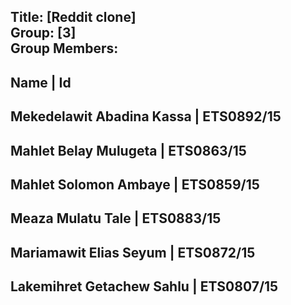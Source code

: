 Title: [Reddit clone]<br>
Group: [3]<br>
Group Members: 
------------------------------------------------------------------------------------------------------------
Name                                                | Id
------------------------------------------------------------------------------------------------------------
Mekedelawit Abadina Kassa                           | ETS0892/15
------------------------------------------------------------------------------------------------------------
Mahlet Belay Mulugeta                               | ETS0863/15
------------------------------------------------------------------------------------------------------------
Mahlet Solomon Ambaye                               | ETS0859/15
------------------------------------------------------------------------------------------------------------
Meaza Mulatu Tale                                   | ETS0883/15
------------------------------------------------------------------------------------------------------------
Mariamawit Elias Seyum                              | ETS0872/15
------------------------------------------------------------------------------------------------------------
Lakemihret Getachew Sahlu                           | ETS0807/15
------------------------------------------------------------------------------------------------------------
